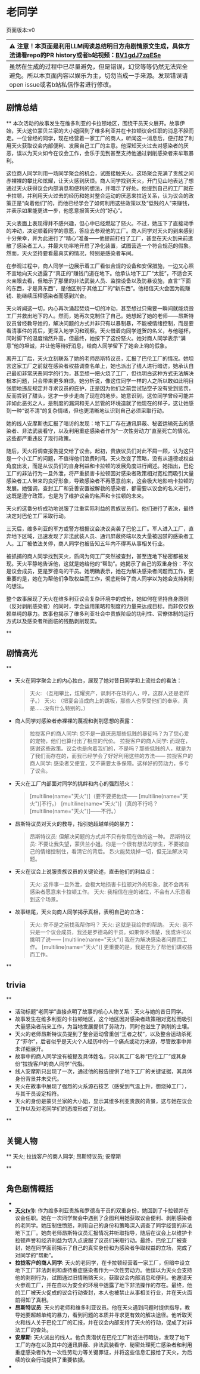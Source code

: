 # 老同学
页面版本:v0
 

| :warning: 注意！本页面是利用LLM阅读总结明日方舟剧情原文生成，具体方法请看repo的PR history或者b站视频：[BV1gdJ7zqESe](https://www.bilibili.com/video/BV1gdJ7zqESe/)         |
|:----------------------------|
| 虽然在生成的过程中已尽量避免，但是错误，幻觉等等仍然无法完全避免。所以本页面内容以娱乐为主，切勿当成一手来源。发现错误请open issue或者b站私信作者进行修改。|



## 剧情总结
**
本次活动的故事发生在维多利亚的卡拉顿地区，围绕干员天火展开。故事伊始，天火这位蒙贝兰家的大小姐回到了维多利亚并在卡拉顿议会任职的消息不胫而走。一位曾经的同学，现在经营着一家工厂的商人，听闻这一消息后，便打起了利用天火获取议会内部便利、发展自己工厂的主意。他深知天火过去对感染者的厌恶，误以为天火如今在议会工作，会乐于见到甚至支持他通过剥削感染者来牟取暴利。

这位商人同学利用一场同学聚会的机会，试图接触天火。这场聚会充满了贵族之间赤裸裸的攀比和炫耀，让天火感到厌烦。商人同学找到天火，开门见山地表达了想通过天火获得议会内部消息和便利的想法，并暗示了好处。他提到自己的工厂就在卡拉顿，并利用天火过去的经历和她对整合运动的厌恶来拉近关系，认为议会的政策正是“向着他们”的，而他已经学会了如何利用这些政策以及“低贱的人”来赚钱，并表示如果能更进一步，他愿意报答天火的“好心”。

天火表面上表现得并不感兴趣，但心中已经燃起了怒火。不过，她压下了直接动手的冲动，决定顺着同学的意愿，答应去参观他的工厂。商人同学对天火的到来感到十分荣幸，并为此进行了“精心”准备——他提前打扫了工厂，甚至在天火到来前遣散了感染者工人，并最大功率地开启了净化装置，试图营造一个符合规范的假象。然而，天火坚持要看最真实的情况，特别是感染者车间。

在参观过程中，商人同学一边展示着工厂看似合规的设备和安保措施，一边又心照不宣地向天火透露了“真正的”赚钱门道在地下。他承认地下工厂“太脏”，不适合天火亲眼去看，但暗示了那里的非法武装人员、监控设备以及防暴设施，直言“下面的东西，才是真东西”，是他区别于其他工厂的“新东西”。他相信天火会因为能赚钱、能继续压榨感染者而感到兴奋。

天火听闻这一切，内心再次涌起焚烧一切的冲动，甚至想过只需要一瞬间就能烧毁工厂并救出地下的人。然而，她再次克制住了自己。她想起了她的老师——昂斯特议员曾经教导她的，解决问题的方式并非只有以暴制暴，不能被情绪控制，而是要看清事件的背后，更深入地学习和观察。天火借着向同学道贺的名义，与他碰杯，同时脚下的温度悄然升高，但最终，她按下了这份怒火。她对商人同学表示“满意”他的坦诚，并让他等待好消息，给商人同学留下了她会上钩的假象。

离开工厂后，天火立刻联系了她的老师昂斯特议员，汇报了巴伦工厂的情况。她坦言这家工厂之前就在感染者权益调查名单上，她也派出了线人进行暗访。她承认自己最初非常厌恶同学的行为，甚至想一把火烧了工厂，但也明白这种方式无法解决根本问题，只会带来更多麻烦。她分析说，像这位同学一样的人之所以敢如此明目张胆地违反规定并寻求议员的庇护，正是因为他们之前尝试钻空子没有受到惩罚，反而尝到了甜头，这才一步步走向了现在的地步。她意识到，这位同学曾经可能并非如此恶劣之人，是制度的漏洞和无人监管的环境造就了他现在的样子，这让她感到一种“说不清”的复杂情绪，但也更清晰地认识到自己必须采取行动。

她的线人安摩斯也汇报了暗访的发现：地下工厂存在通讯屏蔽、秘密运输死去的感染者、非法武装看守，以及利用重症感染者作为“一次性劳动力”直至死亡的情况。这些都严重违反了现行政策。

随后，天火将调查报告提交给了议会。起初，贵族议员们对此不屑一顾，认为这只是一个小工厂的问题，不值得他们浪费时间。天火改变了策略，没有从道德或权益角度出发，而是从议员们的自身利益和卡拉顿的发展角度进行阐述。她指出，巴伦工厂的非法行为一旦外泄，将严重损害卡拉顿因对感染者政策相对宽松而吸引大量感染者工人带来的良好形象，导致感染者不再愿意前来，这会极大地影响卡拉顿的发展。她强调，查封工厂和妥善安置被解救的感染者，都需要以议会的名义进行，这既是遵守政策，也是为了维护议会的名声和卡拉顿的未来。

天火的这番分析成功地说服了注重实际利益的贵族议员们。他们进行了表决，最终决定对巴伦工厂采取行动。

三天后，维多利亚的军方或警方根据议会决议突袭了巴伦工厂。军人进入工厂，直奔地下区域，迅速发现了非法武装人员、通讯屏蔽终端以及大量被囚禁的感染者工人。工厂被依法关停，商人同学也被告知五年内不得再从事相关行业。

被抓捕的商人同学找到天火，质问为何工厂突然被查封，甚至连地下秘密都被发现。天火平静地告诉他，这就是她给他的“帮助”。她揭示了自己的双重身份：不仅是议会成员，更是罗德岛的干员。她明确表示，她在为解决感染者问题而工作，更重要的是，她在为帮他们争取权益而工作，彻底粉碎了商人同学以为她会支持剥削的想法。

整个故事展现了天火在维多利亚议会复杂环境中的成长，她如何在坚持自身原则（反对剥削感染者）的同时，学会运用策略和制度的力量来达成目标，而非仅仅依赖单纯的暴力。故事也揭示了维多利亚社会中贵族阶级的功利性、官僚体制的运行方式以及感染者所面临的残酷剥削现实。

**
## 剧情高光
**

*   天火在同学聚会上的内心独白，展现了她对昔日同学和上流社会的看法：
    > 天火: （互相攀比，炫耀资产，讽刺不在场的人，哼，这群人还是老样子。）
    > 天火: （把宴会当成向上的跳板，那些人也享受他们的奉承，真是......没有什么特别的。）
*   商人同学对感染者赤裸裸的蔑视和剥削思想的表露：
    > 拉拢客户的商人同学: 您不是一直厌恶那些低贱的暴徒吗？为了您心爱的宠物，他们也算付出了相应的代价。
    > 拉拢客户的商人同学: 而现在，感谢这些政策。议会也是向着我们的，不是吗？那些低贱的人，就是为了我们而存在的，而我已经学会了好好利用这些的方法——
    > 拉拢客户的商人同学: 感染者又便宜，又不需要太多保障。这样好的劳动力，多亏了议会。
*   天火在工厂内部面对同学的挑衅和内心的强烈怒火：
    > [multiline(name="天火")]（要不要把他烧——
    > [multiline(name="天火")]不行。）
    > [multiline(name="天火")]（真的不行吗？
    > [multiline(name="天火")]——不行。）
*   昂斯特议员对天火的教导，指引她超越单纯的暴力：
    > 昂斯特议员: 但解决问题的方式并不只有你现在做的这一种。
    > 昂斯特议员: 不要让我失望，蒙贝兰小姐。你是一个很有想法的学生，不要被自己的情绪控制住，看清它的背后。
    > 烈火能焚烧掉一切，但无法解决问题。
*   天火在议会上说服贵族议员的关键论述，直击他们的利益点：
    > 天火: 这件事一旦外泄，会极大地损害卡拉顿对外的形象，就不会再有感染者愿意来卡拉顿工作。
    > 天火: 我相信在座的诸位，不会有人乐意看到这个场景。
*   故事结尾，天火向商人同学揭示真相，表明自己的立场：
    > 天火: 你不是之前找我帮你吗？
    > 天火: 这就是我给你的帮助。
    > 天火: 我不只是一个议会成员，我还是罗德岛的干员。如果你不清楚，我或许可以挑明了说——
    > [multiline(name="天火")] 我在为解决感染者问题而工作。
    > [multiline(name="天火")] 更重要的是，我是在为了帮他们谋权益而工作。

**
## trivia
**

*   活动标题“老同学”直接点明了故事的核心人物关系：天火与她的昔日同学。
*   故事发生在维多利亚的卡拉顿地区，这个地区因对感染者政策相对宽松而吸引大量感染者前来工作，为当地发展提供了劳动力，同时也滋生了剥削的土壤。
*   天火的老师昂斯特议员提到了整合运动曾重创“王者之杖”，以及整合运动杀死了“菲尔”，后者似乎是天火个人经历中的一个痛点或动力来源，尽管故事中并未详细展开。
*   故事中的商人同学没有被提及具体姓名，只以其工厂名称“巴伦工厂”或其身份“拉拢客户的商人同学”代指。
*   线人安摩斯只出现了一次，通过他的报告提供了地下工厂的关键证据，其具体身份背景并未交代。
*   天火在故事中展现了强烈的火系源石技艺（感受到气温上升，想烧掉工厂），与其干员设定相符。
*   天火的身份是蒙贝兰家的大小姐，显示其维多利亚贵族的背景，这与她在议会工作以及对老同学们的态度形成了对比。

**
## 关键人物
**
天火; 拉拢客户的商人同学; 昂斯特议员; 安摩斯

**
## 角色剧情概括
-   
-   **[天火](../char_v3/char_166_skfire.md)([v1](../chars/char_166_skfire.md))**: 作为维多利亚贵族和罗德岛干员的双重身份，她回到了卡拉顿并在议会任职。她在一次同学聚会中遇到了企图利用她获取议会便利、剥削感染者的老同学。她压制住愤怒，利用自己的身份和策略深入调查了同学经营的非法地下工厂。她向老师昂斯特议员汇报情况并听取指导，随后在议会上以维护卡拉顿声誉和经济利益为切入点说服了议员们采取行动。最终，巴伦工厂被查封，她在同学面前揭示了自己的真实身份和为感染者争取权益的立场，完成了对同学的“帮助”。
-   **拉拢客户的商人同学**: 天火的老同学，在卡拉顿经营着一家工厂，但暗中设立地下工厂非法剥削和虐待重症感染者作为一次性劳动力。他误以为天火会支持他的剥削行为，试图通过旧情贿赂天火，获取议会内部消息和便利。他邀请天火参观工厂，并在自以为安全的环境中透露了地下非法操作的存在。最终，他的工厂被天火促成的议会行动查封，本人也被禁止从事相关行业，并在天火面前得知了真相。
-   **昂斯特议员**: 天火的老师和维多利亚议员。他在天火遇到问题时提供指导，教导她要超越单纯的暴力，看到问题的本质并寻求更有效的解决途径。他听取天火和线人关于巴伦工厂的汇报，并在议会内部支持了天火的行动，促成了对非法工厂的查处。
-   **安摩斯**: 天火派出的线人。他负责潜伏在巴伦工厂附近进行暗访，发现了地下工厂的存在以及其中的通讯屏蔽、非法武装看守、秘密处理死亡感染者和利用重症感染者作为一次性劳动力等关键罪证，并将这些信息汇报给了天火，为后续的议会行动提供了重要依据。
-   